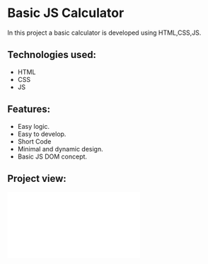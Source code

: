 # Basic JS Calculator
In this project a basic calculator is developed using HTML,CSS,JS.

## Technologies used:

  * HTML
  * CSS
  * JS

## Features:

  * Easy logic.
  * Easy to develop.
  * Short Code
  * Minimal and dynamic design.
  * Basic JS DOM concept.

## Project view: 
![nnnnnnn](file:///C:/Users/nipa/OneDrive/Desktop/java%20script/Basic-JS-calculator/index.html)

